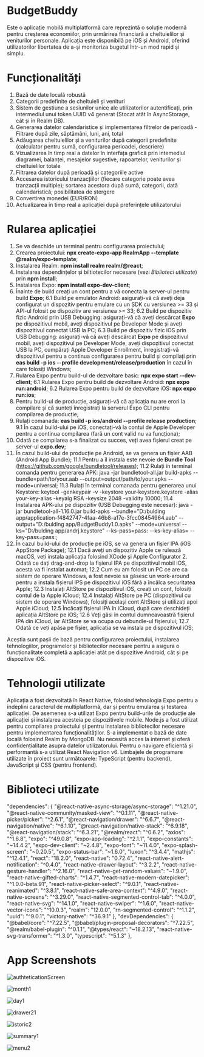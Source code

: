 # BudgetBuddy
Este o aplicație mobilă multiplatformă care reprezintă o soluție modernă pentru creșterea economiilor, prin urmărirea financiară a cheltuielilor și veniturilor personale.
Aplicația este disponibilă pe iOS și Android, oferind utilizatorilor libertatea de a-și monitoriza bugetul într-un mod rapid și simplu.

# Funcționalități
1. Bază de date locală robustă
2. Categorii predefinite de cheltuieli și venituri
3. Sistem de gestiune a sesiunilor unice ale utilizatorilor autentificați, prin intermediul unui token UUID v4 generat (Stocat atât în AsyncStorage, cât și în Realm DB).
4. Generarea datelor calendaristice și implementarea filtrelor de perioadă - Filtrare după zile, săptămâni, luni, ani, total
5. Adăugarea cheltuielilor și a veniturilor după categorii predefinite (calculator pentru sumă, configurarea perioadei, descriere)
6. Vizualizarea în timp real a datelor în interfața grafică prin intemediul diagramei, balanței, mesajelor sugestive, rapoartelor, veniturilor și cheltuielilor totale
7. Filtrarea datelor după perioadă și categoriile active
8. Accesarea istoricului tranzacțiilor (fiecare categorie poate avea tranzacții multiple); sortarea acestora după sumă, categorii, dată calendaristică; posibilitatea de ștergere
9. Convertirea monedei (EUR/RON)
10. Actualizarea în timp real a aplicației după preferințele utilizatorului

# Rularea aplicației
1. Se va deschide un terminal pentru configurarea proiectului;
2. Crearea proiectului: **npx create-expo-app RealmApp --template @realm/expo-template**;
3. Instalarea Realm: **npm install realm realm/@react**;
4. Instalarea dependințelor și biltiotecilor necesare (vezi _Biblioteci utilizate_) prin **npm install**;
5. Instalarea Expo: **npm install expo-dev-client**;
6. Înainte de build creați un cont pentru a vă conecta la server-ul pentru build **Expo**;
    6.1 Build pe emulator Android: asigurați-vă că aveți deja configurat un dispozitiv pentru emulare cu un SDK cu versiunea >= 33 și API-ul folosit pe dispozitiv are versiunea >= 33;
    6.2 Build pe dispozitiv fizic Android prin USB Debugging: asigurați-vă că aveți descărcat **Expo** pe dispozitivul mobil, aveți dispozitivul pe Developer Mode și aveți dispozitivul conectat USB la PC;
    6.3 Build pe dispozitiv fizic iOS prin USB Debugging: asigurați-vă că aveți descărcat **Expo** pe dispozitivul mobil, aveți dispozitivul pe Developer Mode, aveți dispozitivul conectat USB la PC, cumpărați Apple Developer Enrollment, înregistrați-vă dispozitivul pentru a continua configurarea pentru build și compilați prin **eas build -p ios --profile development/release/production** în cazul în care folosiți Windows;
7. Rularea Expo pentru build-ul de dezvoltare basic: **npx expo start --dev-client**;
    6.1 Rularea Expo pentru build de dezvoltare Android: **npx expo run:android**;
    6.2 Rularea Expo pentru build de dezvoltare iOS: **npx expo run:ios**;
8. Pentru build-ul de producție, asigurați-vă că aplicația nu are erori la compilare și că sunteți înregistrați la serverul Expo CLI pentru compilarea de producție;
9. Rulați comanada: **eas build -p ios/android --profile release production**;
    9.1 În cazul build-ului pe iOS, conectați-vă la contul de Apple Developer pentru a continua compilarea (fară un cont valid nu va funcționa);
10. Odată ce compilarea s-a finalizat cu succes, veți avea fișierul creat pe server-ul **expo.dev**;
11. În cazul build-ului de producție pe Android, se va genera un fișier AAB (Android App Bundle);
    11.1 Pentru a îl instala este nevoie de **Bundle Tool** (https://github.com/google/bundletool/releases);
    11.2 Rulați în terminal comanda pentru generarea APK: java -jar bundletool-all.jar build-apks --bundle=path/to/your.aab --output=output/path/to/your.apks --mode=universal;
    11.3 Rulați în terminal comanada pentru generarea unui Keystore: keytool -genkeypair -v -keystore your-keystore.keystore -alias your-key-alias -keyalg RSA -keysize 2048 -validity 10000;
    11.4 Instalarea APK-ului pe dispozitiv (USB Debugging este necesar): java -jar bundletool-all-1.16.0.jar build-apks --bundle="D:/bulding app/application-f4842747-4faa-46b8-a17e-3fcc08454964.aab" --output="D:/bulding app/BudgetBuddy1.0.apks" --mode=universal --ks="D:/bulding app/andrj.keystore" --ks-pass=pass: --ks-key-alias= --key-pass=pass:;
12. În cazul build-ului de producție pe iOS, se va genera un fișier IPA (iOS AppStore Package);
    12.1 Dacă aveți un dispozitiv Apple ce rulează macOS, veți instala aplicația folosind XCode și Apple Configurator 2. Odată ce dați drag-and-drop la fișierul IPA pe dispozitivul mobil iOS, acesta va fi instalat automat;
    12.2 Cum eu am folosit un PC ce are ca sistem de operare Windows, a fost nevoie sa găsesc un work-around pentru a instala fișierul IPS pe dispozitivul iOS fără a încălca securitatea Apple;
    12.3 Instalați AltStore pe dispozitivul iOS, creați un cont, folosiți contul de la Apple iCloud;
    12.4 Instalați AltStore pe PC (dispozitivul cu sistem de operare Windows), folosiți același cont AltStore și utilizați apoi Apple iCloud;
    12.5 Încăcați fișierul IPA în iCloud, după care deschideți aplicația AltStore pe iOS;
    12.6 Veți găsi în contul dumneavoastră fișierul IPA din iCloud, iar AltStore se va ocupa cu debundle-ul fișierului;
    12.7 Odată ce veți apăsa pe fișier, aplicația se va instala pe dispozitivul iOS;

Aceștia sunt pașii de bază pentru configurarea proiectului, instalarea tehnologiilor, programelor și bibliotecilor necesare pentru a asigura o funcționalitate completă a aplicației atât pe dispozitive Android, cât și pe dispozitive iOS.


# Tehnologii utilizate
Aplicația a fost dezvoltată în React Native, folosind tehnologia Expo pentru a îndeplini caracterul de multiplatformă, dar și pentru emularea și testarea aplicației. De asemenea s-a utilizat Expo pentru build-urile de producție ale aplicației și instalarea acesteia pe dispozitivele mobile.
Node.js a fost utilizat pentru compilarea proiectului și pentru instalarea bibliotecilor necesare pentru implementarea funcționalităților.
S-a implementat o bază de date locală folosind Realm by MongoDB. Nu necesită acces la internet și oferă confidențialitate asupra datelor utilizatorului. 
Pentru o navigare eficientă și performantă s-a utilizat React Navigation v6.
Limbajele de programare utilizate în proiect sunt următoarele: TypeScript (pentru backend), JavaScript și CSS (pentru frontend).

# Biblioteci utilizate
"dependencies": {
    "@react-native-async-storage/async-storage": "^1.21.0",
    "@react-native-community/masked-view": "^0.1.11",
    "@react-native-picker/picker": "^2.6.1",
    "@react-navigation/drawer": "^6.6.7",
    "@react-navigation/native": "^6.1.10",
    "@react-navigation/native-stack": "^6.9.18",
    "@react-navigation/stack": "^6.3.21",
    "@realm/react": "^0.6.2",
    "axios": "^1.6.8",
    "expo": "^49.0.8",
    "expo-app-loading": "^2.1.1",
    "expo-constants": "~14.4.2",
    "expo-dev-client": "~2.4.8",
    "expo-font": "~11.4.0",
    "expo-splash-screen": "~0.20.5",
    "expo-status-bar": "~1.6.0",
    "luxon": "^3.4.4",
    "mathjs": "^12.4.1",
    "react": "18.2.0",
    "react-native": "0.72.4",
    "react-native-alert-notification": "^0.4.0",
    "react-native-drawer-layout": "^3.2.2",
    "react-native-gesture-handler": "^2.16.0",
    "react-native-get-random-values": "~1.9.0",
    "react-native-gifted-charts": "^1.4.7",
    "react-native-modern-datepicker": "^1.0.0-beta.91",
    "react-native-picker-select": "^9.0.1",
    "react-native-reanimated": "^3.8.1",
    "react-native-safe-area-context": "^4.9.0",
    "react-native-screens": "^3.29.0",
    "react-native-segmented-control-tab": "^4.0.0",
    "react-native-svg": "^14.1.0",
    "react-native-swiper": "^1.6.0",
    "react-native-vector-icons": "^10.0.3",
    "realm": "12.0.0",
    "rn-segmented-control": "^1.1.2",
    "uuid": "^9.0.1",
    "victory-native": "^36.9.1"
  },
  "devDependencies": {
    "@babel/core": "^7.22.5",
    "@babel/plugin-proposal-decorators": "^7.22.5",
    "@realm/babel-plugin": "^0.1.1",
    "@types/react": "~18.2.13",
    "react-native-svg-transformer": "^1.3.0",
    "typescript": "^5.1.3"
  },

# App Screenshots
![authteticationScreen](https://github.com/andreicapac/BudgetBuddy/assets/76436642/35c45712-c5bc-4aef-9e75-1da55d30fcc8)

![month1](https://github.com/andreicapac/BudgetBuddy/assets/76436642/f4b2bc05-4560-4138-b71a-7208f8a115a8)

![day1](https://github.com/andreicapac/BudgetBuddy/assets/76436642/65163d2d-cb4b-4c88-867c-e6e28a724707)

![drawer21](https://github.com/andreicapac/BudgetBuddy/assets/76436642/d801738c-d71c-4b01-b4f3-c1e1bf376fd4)

![istoric2](https://github.com/andreicapac/BudgetBuddy/assets/76436642/b12ba2ed-f359-4ef4-a282-a603470b2cc5)

![summary1](https://github.com/andreicapac/BudgetBuddy/assets/76436642/145ec340-d9a4-45fe-82d6-0de07a5cff8f)

![menu2](https://github.com/andreicapac/BudgetBuddy/assets/76436642/9cb2e3c8-cc3b-4adb-99c5-78feed42f4d5)
